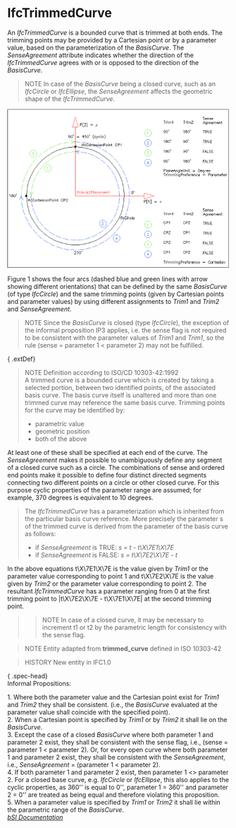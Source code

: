 IfcTrimmedCurve
===============
An _IfcTrimmedCurve_ is a bounded curve that is trimmed at both ends. The
trimming points may be provided by a Cartesian point or by a parameter value,
based on the parameterization of the _BasisCurve_. The _SenseAgreement_
attribute indicates whether the direction of the _IfcTrimmedCurve_ agrees with
or is opposed to the direction of the _BasisCurve_.  
  
> NOTE  In case of the _BasisCurve_ being a closed curve, such as an
> _IfcCircle_ or _IfcEllipse_, the _SenseAgreement_ affects the geometric
> shape of the _IfcTrimmedCurve_.  
  
!["curve parameterization"](../figures/ifctrimmedcurve_parameterization.png
"Figure 1 -- Trimmed curve parameterization")  
  
Figure 1 shows the four arcs (dashed blue and green lines with arrow showing
different orientations) that can be defined by the same _BasisCurve_ (of type
_IfcCircle_) and the same trimming points (given by Cartesian points and
parameter values) by using different assignments to _Trim1_ and _Trim2_ and
_SenseAgreement_.  
  
> NOTE  Since the _BasisCurve_ is closed (type _IfcCircle_), the exception of
> the informal proposition IP3 applies, i.e. the sense flag is not required to
> be consistent with the parameter values of _Trim1_ and _Trim1_, so the rule
> (sense = parameter 1 < parameter 2) may not be fulfilled.  
  
{ .extDef}  
> NOTE Definition according to ISO/CD 10303-42:1992  
> A trimmed curve is a bounded curve which is created by taking a selected
> portion, between two identified points, of the associated basis curve. The
> basis curve itself is unaltered and more than one trimmed curve may
> reference the same basis curve. Trimming points for the curve may be
> identified by:  
>  
> * parametric value  
> * geometric position  
> * both of the above  
  
At least one of these shall be specified at each end of the curve. The
_SenseAgreement_ makes it possible to unambiguously define any segment of a
closed curve such as a circle. The combinations of sense and ordered end
points make it possible to define four distinct directed segments connecting
two different points on a circle or other closed curve. For this purpose
cyclic properties of the parameter range are assumed; for example, 370 degrees
is equivalent to 10 degrees.  
>  
> The _IfcTrimmedCurve_ has a parameterization which is inherited from the
> particular basis curve reference. More precisely the parameter s of the
> trimmed curve is derived from the parameter of the basis curve as follows:  
>  
> * if _SenseAgreement_ is TRUE: _s = t - t\X\7E1\X\7E_  
> * if _SenseAgreement_ is FALSE: _s = t\X\7E2\X\7E - t_  
  
In the above equations t\X\7E1\X\7E is the value given by _Trim1_ or the
parameter value corresponding to point 1 and t\X\7E2\X\7E is the value given
by _Trim2_ or the parameter value corresponding to point 2. The resultant
_IfcTrimmedCurve_ has a parameter ranging from 0 at the first trimming point
to |t\X\7E2\X\7E - t\X\7E1\X\7E| at the second trimming point.  
>  
>> NOTE  In case of a closed curve, it may be necessary to increment t1 or t2
by the parametric length for consistency with the sense flag.  
  
  
>  
> NOTE Entity adapted from **trimmed_curve** defined in ISO 10303-42  
  
> HISTORY  New entity in IFC1.0  
  
{ .spec-head}  
Informal Propositions:  
  
1\. Where both the parameter value and the Cartesian point exist for _Trim1_
and _Trim2_ they shall be consistent. (i.e., the _BasisCurve_ evaluated at the
parameter value shall coincide with the specified point).  
2\. When a Cartesian point is specified by _Trim1_ or by _Trim2_ it shall lie
on the _BasisCurve_.  
3\. Except the case of a closed _BasisCurve_ where both parameter 1 and
parameter 2 exist, they shall be consistent with the sense flag, i.e., (sense
= parameter 1 < parameter 2). Or, for every open curve where both parameter 1
and parameter 2 exist, they shall be consistent with the _SenseAgreement_,
i.e., _SenseAgreement_ = (parameter 1 < parameter 2).  
4\. If both parameter 1 and parameter 2 exist, then parameter 1 <> parameter
2. For a closed base curve, e.g. _IfcCircle_ or _IfcEllipse_, this also
applies to the cyclic properties, as 360'' is equal to 0'', parameter 1 =
360'' and parameter 2 = 0'' are treated as being equal and therefore violating
this proposition.  
5\. When a parameter value is specified by _Trim1_ or _Trim2_ it shall lie
within the parametric range of the _BasisCurve_.  
[ _bSI
Documentation_](https://standards.buildingsmart.org/IFC/DEV/IFC4_2/FINAL/HTML/schema/ifcgeometryresource/lexical/ifctrimmedcurve.htm)



